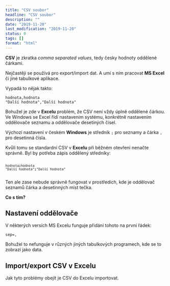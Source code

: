 ```yaml
---
title: "CSV soubor"
headline: "CSV soubor"
description: ""
date: "2019-11-20"
last_modification: "2019-11-20"
status: 0
tags: []
format: "html"
---
```


<p><b>CSV</b> je zkratka <i lang="en">comma separated values</i>, tedy česky hodnoty oddělené čárkami.</p>

<p>Nejčastěji se používá pro export/import dat. A umí s ním pracovat <b>MS Excel</b> či jiné tabulkové aplikace.</p>

<p>Vypadá to nějak takto:</p>

<pre><code>hodnota,hodnota
"Další hodnota","Další hodnota"</code></pre>

<p>Bohužel je zde v <b>Excelu</b> problém, že CSV není vždy úplně oddělené čárkou. Ve Windows se Excel řídí nastavením systému, konkrétně nastavením oddělovače seznamu a oddělovače desetiných čísel.</p>


<p>Výchozí nastavení v českém <b>Windows</b> je středník <code>;</code> pro seznamy a čárka <code>,</code> pro desetinná čísla.</p>

<p>Kvůli tomu se standardní CSV v <b>Excelu</b> při běžném otevření nenačte správně. Byl by potřeba zápis oddělený středníky:</p>

<pre><code><pre><code>hodnota<b>;</b>hodnota
"Další hodnota"<b>;</b>"Další hodnota"</code></pre></code></pre>

















<p>Ten ale zase nebude správně fungovat v prostředích, kde je oddělovač seznamů čárka a desetinných míst tečka.</p>

<p><b>Co s tím?</b></p>




<h2 id="oddelovac">Nastavení oddělovače</h2>

<p>V některých versích MS Excelu funguje přidání tohoto na první řádek:</p>

<pre><code>sep=,</code></pre>


<p>Bohužel to nefunguje v různých jiných tabulkových programech, kde se to zobrazí jako data.</p>






<h2 id="import-export">Import/export CSV v Excelu</h2>

<p>Jak tyto problémy obejít je CSV do Excelu importovat.</p>